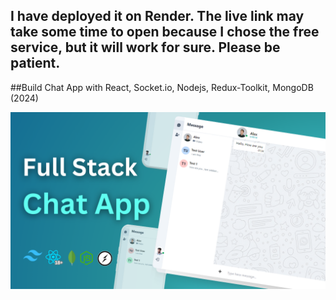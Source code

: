 ﻿## I have deployed it on Render. The live link may take some time to open because I chose the free service, but it will work for sure. Please be patient.
 
 ##Build Chat App with React, Socket.io, Nodejs, Redux-Toolkit, MongoDB (2024)

![Alt text](Full%20Stack%20Chat%20App.png?raw=true "Title")












